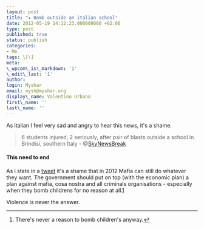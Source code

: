```yaml
---
layout: post
title: "★ Bomb outside an italian school"
date: 2012-05-19 14:12:23.000000000 +02:00
type: post
published: true
status: publish
categories:
- Me
tags: \[\]
meta:
\_wpcom\_is\_markdown: '1'
\_edit\_last: '1'
author:
login: Myshar
email: mysh@myshar.org
display\_name: Valentino Urbano
first\_name: ''
last\_name: ''
---
```


As italian I feel very sad and angry to hear this news, it's a shame.

> 6 students injured, 2 seriously, after pair of blasts outside a school in Brindisi, southern Italy - @[SkyNewsBreak][0]

#### This need to end

As i state in a [tweet][1] it's a shame that in 2012 Mafia can still do whatever they want. The government should put on top (with the economic plan) a plan against mafia, cosa nostra and all criminals organisations - especially when they bomb childrens for no reason at all.[1][2]

Violence is never the answer.

---

1. There's never a reason to bomb children's anyway.[↩][3]


[0]: https://twitter.com/BreakingNews/statuses/203745377420181504
[1]: https://twitter.com/vale93kotor/statuses/203821700075356160
[2]: #f1-100114
[3]: #r1-100114